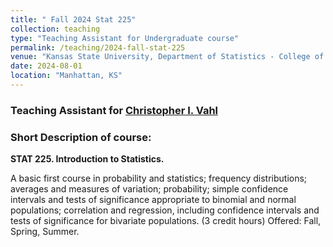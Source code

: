 ```yaml
---
title: " Fall 2024 Stat 225"
collection: teaching
type: "Teaching Assistant for Undergraduate course"
permalink: /teaching/2024-fall-stat-225
venue: "Kansas State University, Department of Statistics - College of Business"
date: 2024-08-01
location: "Manhattan, KS"
---
```


<h3> Teaching Assistant for <a href="https://www.k-state.edu/stats/about/people/vahl.html" target="_blank">Christopher I. Vahl</a></h3>

<h3> Short Description of course: </h3>

<b> STAT 225. Introduction to Statistics. </b>

A basic first course in probability and statistics; frequency distributions; averages and measures of variation; probability; simple confidence intervals and tests of significance appropriate to binomial and normal populations; correlation and regression, including confidence intervals and tests of significance for bivariate populations.
(3 credit hours) Offered: Fall, Spring, Summer.
